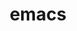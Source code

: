 ---
title: "emacs"
layout: cache
categories: [package, develop-2025-06-01]
meta: {"compilers": ["apple-clang@16.0.0", "gcc@10.5.0", "gcc@13.3.0"], "num_specs": 3, "num_specs_by_stack": {"developer-tools-aarch64-linux-gnu": 1, "developer-tools-darwin": 1, "developer-tools-x86_64_v3-linux-gnu": 1, "root": 3}, "oss": ["centos7", "rhel8", "sequoia"], "platforms": ["darwin", "linux"], "stacks": ["developer-tools-aarch64-linux-gnu", "developer-tools-darwin", "developer-tools-x86_64_v3-linux-gnu", "root"], "targets": ["aarch64", "x86_64_v3"], "versions": ["30.1"]}
spec_details: [{"compiler": "gcc@10.5.0", "hash": "3dyefgvwvbbx4w6jg7w25bvatq5kfe7o", "os": "centos7", "platform": "linux", "size": "-", "stacks": ["developer-tools-x86_64_v3-linux-gnu", "root"], "target": "x86_64_v3", "variants": ["build_system=autotools", "gui=none", "+json", "~native", "+tls", "+treesitter"], "versions": ["30.1"]}, {"compiler": "gcc@13.3.0", "hash": "7p22cqmk23nnyjgvak2n43uiiccoit75", "os": "rhel8", "platform": "linux", "size": "-", "stacks": ["developer-tools-aarch64-linux-gnu", "root"], "target": "aarch64", "variants": ["build_system=autotools", "gui=none", "+json", "~native", "+tls", "+treesitter"], "versions": ["30.1"]}, {"compiler": "apple-clang@16.0.0", "hash": "gpbj2ogkfrgj4l6i26ysstsi2xa7s54u", "os": "sequoia", "platform": "darwin", "size": "-", "stacks": ["developer-tools-darwin", "root"], "target": "aarch64", "variants": ["build_system=autotools", "gui=none", "+json", "~native", "+tls", "+treesitter"], "versions": ["30.1"]}]
---
